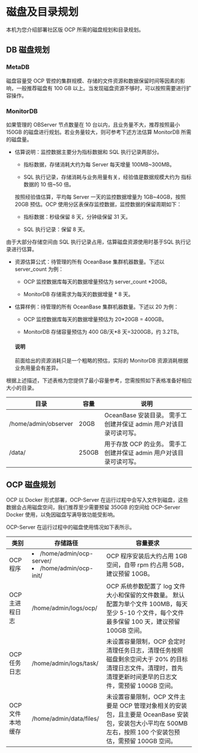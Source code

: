 # 磁盘及目录规划

本机为您介绍部署社区版 OCP 所需的磁盘规划和目录规划。

## DB 磁盘规划

### MetaDB

磁盘容量受 OCP 管控的集群规模、存储的文件资源和数据保留时间等因素的影响，一般推荐磁盘有 100 GB 以上。当发现磁盘资源不够时，可以按照需要进行扩容操作。

### MonitorDB

如果管理的 OBServer 节点数量在 10 台以内，且业务量不大，推荐按照最小 150GB 的磁盘进行规划。若业务量较大，则可参考下述方法估算 MonitorDB 所需的磁盘量。

* 估算说明：监控数据主要分为指标数据和 SQL 执行记录两部分。

  * 指标数据，存储消耗大约为每 Server 每天增量 100MB~300MB。

  * SQL 执行记录，存储消耗与业务用量有关，经验值是数据规模大约为 指标数据的 10 倍\~50 倍。

  按照经验值估算，平均每 Server 一天的监控数据增量为 1GB~40GB，按照 20GB 预估。OCP 使用分区表保存监控数据，监控数据的保留周期如下：
  * 指标数据：秒级保留 8 天，分钟级保留 31 天。

  * SQL 执行记录：保留 8 天。

由于大部分存储空间由 SQL 执行记录占用，估算磁盘资源使用时基于SQL 执行记录进行估算。

* 资源估算公式：待管理的所有 OceanBase 集群机器数量。下述以 server_count 为例：

  * OCP 监控数据库每天的数据增量预估为 server_count \*20GB。

  * MonitorDB 存储需求为每天的数据增量 \* 8 天。

* 估算样例：待管理的所有 OceanBase 集群机器数量。下述以 20 为例：

  * OCP 监控数据库每天的数据增量预估为 20\*20GB = 400GB。

  * MonitorDB 存储容量预估为 400 GB/天\*8 天=3200GB，约 3.2TB。

  <main id="notice" type='explain'>
    <h4>说明</h4>
    <p>前面给出的资源消耗只是一个粗略的预估，实际的 MonitorDB 资源消耗根据业务用量会有差异。</p>
  </main>

根据上述描述，下述表格为您提供了最小容量参考，您需按照如下表格准备好相应大小的目录。

|          目录          |  容量  |                             说明                             |
|----------------------|------|------------------------------------------------------------|
| /home/admin/observer | 20GB  | OceanBase 安装目录。 需手工创建并保证 admin 用户对该目录可读可写。 |
| /data/               | 250GB | 用于存放 OCP 的业务。 需手工创建并保证 admin 用户对该目录可读可写。   |

## OCP 磁盘规划

OCP 以 Docker 形式部署，OCP-Server 在运行过程中会写入文件到磁盘，这些数据会占用磁盘空间，我们推荐至少需要预留 350GB 的空间给 OCP-Server Docker 使用，以免因磁盘写满导致功能受影响。

OCP-Server 在运行过程中的磁盘使用情况如下表所示。

|   **类别**   |                                                                 **存储路径**                                                                  |                                                  **容量要求**                                                   |
|------------|-------------------------------------------------------------------------------------------------------------------------------------------|-------------------------------------------------------------------------------------------------------------|
| OCP 程序     | <li>/home/admin/ocp-server/</li><li> /home/admin/ocp-init/ </li>   | OCP 程序安装后大约占用 1GB 空间，自带 rpm 约占用 5GB，建议预留 10GB。                                                           |
| OCP 主进程日志  | /home/admin/logs/ocp/                                                                                                                     | OCP 系统参数配置了 log 文件大小和保留的文件数量。 默认配置为单个文件 100MB，每天至少 5-10 个文件，每个文件最多保留 100 天，建议预留 100GB 空间。 |
| OCP 任务日志   | /home/admin/logs/task/                                                                                                                    | 未设置容量限制，OCP 会定时清理任务日志，清理任务按照磁盘剩余空间大于 20% 的目标清理日志文件。清理时，首先清理更新时间更早的日志文件，需预留 100GB 空间。                      |
| OCP 文件本地缓存 | /home/admin/data/files/                                                                                                                   | 未设置容量限制，OCP 文件主要是 OCP 管理对象相关的安装包，且主要是 OceanBase 安装包，安装包大小平均在 500MB 左右，按照 100 个安装包预估，需预留 100GB 空间。         |
